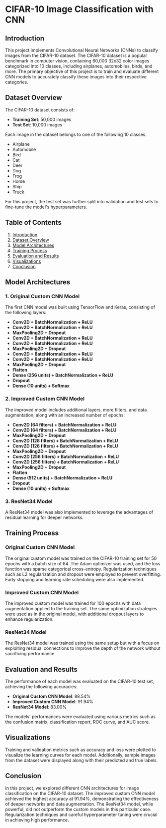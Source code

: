 # CIFAR-10 Image Classification with CNN

## Introduction

This project implements Convolutional Neural Networks (CNNs) to classify images from the CIFAR-10 dataset. The CIFAR-10 dataset is a popular benchmark in computer vision, containing 60,000 32x32 color images categorized into 10 classes, including airplanes, automobiles, birds, and more. The primary objective of this project is to train and evaluate different CNN models to accurately classify these images into their respective categories.

## Dataset Overview

The CIFAR-10 dataset consists of:
- **Training Set**: 50,000 images
- **Test Set**: 10,000 images

Each image in the dataset belongs to one of the following 10 classes:
- Airplane
- Automobile
- Bird
- Cat
- Deer
- Dog
- Frog
- Horse
- Ship
- Truck

For this project, the test set was further split into validation and test sets to fine-tune the model's hyperparameters.

## Table of Contents

1. [Introduction](#introduction)
2. [Dataset Overview](#dataset-overview)
3. [Model Architectures](#model-architectures)
4. [Training Process](#training-process)
5. [Evaluation and Results](#evaluation-and-results)
6. [Visualizations](#visualizations)
7. [Conclusion](#conclusion)

## Model Architectures

### 1. Original Custom CNN Model
The first CNN model was built using TensorFlow and Keras, consisting of the following layers:

- **Conv2D + BatchNormalization + ReLU**
- **Conv2D + BatchNormalization + ReLU**
- **MaxPooling2D + Dropout**
- **Conv2D + BatchNormalization + ReLU**
- **Conv2D + BatchNormalization + ReLU**
- **MaxPooling2D + Dropout**
- **Conv2D + BatchNormalization + ReLU**
- **Conv2D + BatchNormalization + ReLU**
- **MaxPooling2D + Dropout**
- **Flatten**
- **Dense (256 units) + BatchNormalization + ReLU**
- **Dropout**
- **Dense (10 units) + Softmax**

### 2. Improved Custom CNN Model
The improved model includes additional layers, more filters, and data augmentation, along with an increased number of epochs:

- **Conv2D (64 filters) + BatchNormalization + ReLU**
- **Conv2D (64 filters) + BatchNormalization + ReLU**
- **MaxPooling2D + Dropout**
- **Conv2D (128 filters) + BatchNormalization + ReLU**
- **Conv2D (128 filters) + BatchNormalization + ReLU**
- **MaxPooling2D + Dropout**
- **Conv2D (256 filters) + BatchNormalization + ReLU**
- **Conv2D (256 filters) + BatchNormalization + ReLU**
- **MaxPooling2D + Dropout**
- **Flatten**
- **Dense (512 units) + BatchNormalization + ReLU**
- **Dropout**
- **Dense (10 units) + Softmax**

### 3. ResNet34 Model
A ResNet34 model was also implemented to leverage the advantages of residual learning for deeper networks.

## Training Process

### Original Custom CNN Model
The original custom model was trained on the CIFAR-10 training set for 50 epochs with a batch size of 64. The Adam optimizer was used, and the loss function was sparse categorical cross-entropy. Regularization techniques such as L2 regularization and dropout were employed to prevent overfitting. Early stopping and learning rate scheduling were also implemented.

### Improved Custom CNN Model
The improved custom model was trained for 100 epochs with data augmentation applied to the training set. The same optimization strategies were used as in the original model, with additional dropout layers to enhance regularization.

### ResNet34 Model
The ResNet34 model was trained using the same setup but with a focus on exploiting residual connections to improve the depth of the network without sacrificing performance.

## Evaluation and Results

The performance of each model was evaluated on the CIFAR-10 test set, achieving the following accuracies:
- **Original Custom CNN Model**: 88.54%
- **Improved Custom CNN Model**: 91.94%
- **ResNet34 Model**: 83.00%

The models' performances were evaluated using various metrics such as the confusion matrix, classification report, ROC curve, and AUC score.

## Visualizations

Training and validation metrics such as accuracy and loss were plotted to visualize the learning curves for each model. Additionally, sample images from the dataset were displayed along with their predicted and true labels.

## Conclusion

In this project, we explored different CNN architectures for image classification on the CIFAR-10 dataset. The improved custom CNN model achieved the highest accuracy at 91.94%, demonstrating the effectiveness of deeper networks and data augmentation. The ResNet34 model, while powerful, did not outperform the custom models in this particular case. Regularization techniques and careful hyperparameter tuning were crucial in achieving high performance.